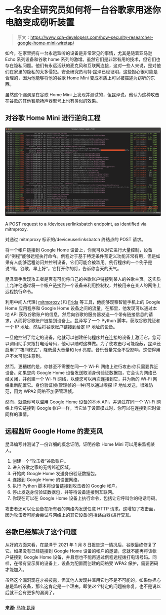 # 一名安全研究员如何将一台谷歌家用迷你电脑变成窃听装置

> 原文：<https://www.xda-developers.com/how-security-researcher-google-home-mini-wiretap/>

如今，在家里拥有一台永远监听的设备是非常常见的事情，尤其是随着亚马逊 Echo 系列设备和谷歌 home 系列的激增。虽然它们是非常有用的技术，但它们也存在隐私问题。他们有永远活跃的麦克风和互联网连接，这对一些人来说，是对他们在家里的隐私的太多侵犯。安全研究员马特·昆泽已经证明，这些担心很可能是合理的，因为他能够将他的谷歌 Home Mini 变成本质上可以被描述为窃听的东西。

虽然这个漏洞是在谷歌 Home Mini 上发现并测试的，但昆泽说，他认为这种攻击在谷歌的其他智能扬声器型号上也有类似的效果。

## 对谷歌 Home Mini 进行逆向工程

 <picture>![link_request](img/0f58d044022d06642e6f8732815612a3.png)</picture> 

A POST request to a /deviceuserlinksbatch endpoint, as identified via mitmproxy.

对通过 mitmproxy 标识的/deviceuserlinksbatch 终结点的 POST 请求。

将一个帐户链接到 Google Home 设备上，你就可以对它进行大量控制，设备的“例程”能够远程执行命令。例程对于基于特定条件预定义功能非常有用，但是如果有人能够远程访问并控制设备，它们可能会被滥用。例行程序的一个例子是说“嘿，谷歌，早上好”，它打开你的灯，告诉你当天的天气。

昆泽着手发现攻击者是否有可能将自己的谷歌账户链接到某人的谷歌主页。这实质上允许他通过将一个帐户链接到一个设备来利用控制权，并被用来在某人的网络上远程执行命令。

利用中间人代理( [mitmproxy](https://mitmproxy.org/) )和 [Frida](https://frida.re/docs/android/) 等工具，他能够观察智能手机上的 Google Home 应用程序和 Google Home 设备之间的流量。在那里，他发现可以通过本地 API 获取谷歌账户的信息，然后向谷歌的服务器发送一个带有链接信息的请求，从而将谷歌账户链接到设备上。昆泽写了一个 Python 脚本，获取谷歌凭证和一个 IP 地址，然后将谷歌账户链接到给定 IP 地址的设备。

一旦他控制了给定的设备，他就可以创建任何程序并在连接的设备上激活它。您可以调用助手来拨打电话号码，他可以随时这样做。为了使攻击尽可能隐蔽，昆泽还启用了“夜间模式”，降低最大音量和 led 亮度。音乐音量完全不受影响，这使得用户不太可能注意到。

然而，更糟糕的是，你甚至不需要在同一个 Wi-Fi 网络上进行攻击:你只需要靠近设备。如果您向 Google Home 设备发送取消身份验证数据包，它会认为网络已经关闭，并创建一个 Wi-Fi 网络，以便您可以再次连接到它，并为新的 Wi-Fi 网络重新配置它。身份验证帧(管理帧的一种)可以通过嗅探 IP 地址发送，很难防范，因为 WPA2 网络不加密管理帧。

然而，就像你可以滥用 Google Home 设备的本地 API，并通过在同一个 Wi-Fi 网络上将它链接到 Google 帐户一样，当它处于设置模式时，你可以在连接到它时做同样的事情。

## 远程监听 Google Home 的麦克风

昆泽编写并测试了一份详细的概念证明，证明谷歌 Home Mini 可以用来监视某人。

1.  创建一个“攻击者”谷歌账户。
2.  进入谷歌之家的无线邻近区域。
3.  开始向 Google Home 发送身份验证数据包。
4.  连接到 Google Home 的设置网络。
5.  执行 Python 脚本将设备链接到攻击者的 Google 帐户。
6.  停止发送身份验证数据包，并等待设备连接到互联网。
7.  你现在可以在 Google Home 设备上执行命令，包括让它呼叫你的电话号码。

攻击者还可以让设备在所有者的网络内发送任意 HTTP 请求。这增加了攻击面，因为攻击者可能会尝试与网络上的其它设备(包括路由器)进行交互。

## 谷歌已经解决了这个问题

从好的方面来看，在昆泽于 2021 年 1 月 8 日报告这一情况后，谷歌最终修复了它。如果没有已经链接到 Google Home 设备的帐户的邀请，您就不能再将该帐户链接到 Google Home 设备，并且您也不能再通过例程远程拨打电话号码。同样，在带有显示屏的设备上，设备为配置而创建的网络受 WPA2 保护，需要密码才能加入。

虽然这个漏洞现在才被披露，但其他人发现并滥用它也不是不可能的。如果你担心总是监听设备，那么这肯定是一个理由。即使*这个*特定的问题被修复，也不是说以后就不会有更多的漏洞了。

* * *

**来源:** [马特·昆泽](https://downrightnifty.me/blog/2022/12/26/hacking-google-home.html)